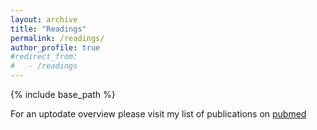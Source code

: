 ```yaml
---
layout: archive
title: "Readings"
permalink: /readings/
author_profile: true
#redirect_from:
#	- /readings
---
```



{% include base_path %}


For an uptodate overview please visit my list of publications on [pubmed](https://pubmed.ncbi.nlm.nih.gov/?term=groschel+mi) 